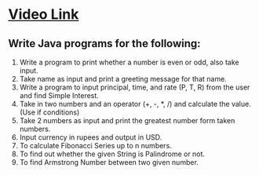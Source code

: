 # [Video Link](https://youtu.be/TAtrPoaJ7gc)

## Write Java programs for the following:

1. Write a program to print whether a number is even or odd, also take
input.
2. Take name as input and print a greeting message for that name.
3. Write a program to input principal, time, and rate (P, T, R) from the user and
find Simple Interest.
4. Take in two numbers and an operator (+, -, *, /) and calculate the value.
(Use if conditions)
5. Take 2 numbers as input and print the greatest number form taken numbers.
6. Input currency in rupees and output in USD.
7. To calculate Fibonacci Series up to n numbers.
8. To find out whether the given String is Palindrome or not.
9. To find Armstrong Number between two given number.

